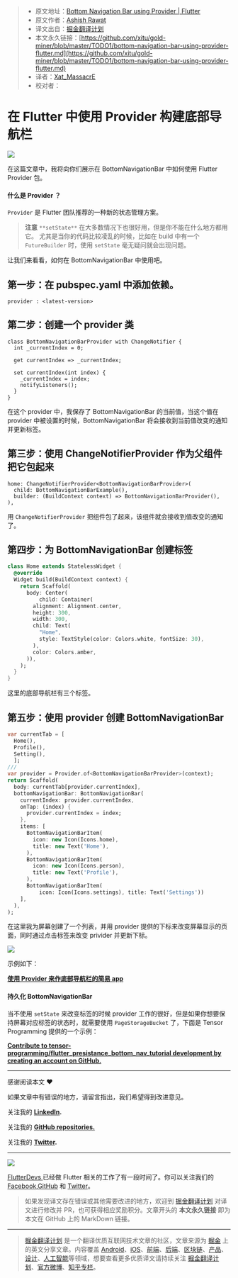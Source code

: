 > * 原文地址：[Bottom Navigation Bar using Provider | Flutter](https://medium.com/flutterdevs/bottom-navigation-bar-using-provider-flutter-8b607beb2e5a)
> * 原文作者：[Ashish Rawat](https://medium.com/@ashishrawat2911)
> * 译文出自：[掘金翻译计划](https://github.com/xitu/gold-miner)
> * 本文永久链接：[https://github.com/xitu/gold-miner/blob/master/TODO1/bottom-navigation-bar-using-provider-flutter.md](https://github.com/xitu/gold-miner/blob/master/TODO1/bottom-navigation-bar-using-provider-flutter.md)
> * 译者：[Xat_MassacrE](https://github.com/XatMassacrE)
> * 校对者：

# 在 Flutter 中使用 Provider 构建底部导航栏

![](https://cdn-images-1.medium.com/max/3840/1*kQVKvFSFhWpRPBPVBFNPfg.png)

在这篇文章中，我将向你们展示在 BottomNavigationBar 中如何使用 Flutter Provider 包。

#### 什么是 Provider ？

`Provider` 是 Flutter 团队推荐的一种新的状态管理方案。

> **注意**
`**setState**` 在大多数情况下也很好用，但是你不能在什么地方都用它。
尤其是当你的代码比较凌乱的时候，比如在 build 中有一个 `FutureBuilder` 时，使用 `setState` 毫无疑问就会出现问题。

让我们来看看，如何在 BottomNavigationBar 中使用吧。

## 第一步：在 pubspec.yaml 中添加依赖。

```
provider : <latest-version>
```

## 第二步：创建一个 provider 类

```
class BottomNavigationBarProvider with ChangeNotifier {
  int _currentIndex = 0;

  get currentIndex => _currentIndex;

  set currentIndex(int index) {
    _currentIndex = index;
    notifyListeners();
  }
}
```

在这个 provider 中，我保存了 BottomNavigationBar 的当前值，当这个值在 provider 中被设置的时候，BottomNavigationBar 将会接收到当前值改变的通知并更新标签。

## 第三步：使用 ChangeNotifierProvider 作为父组件把它包起来

```
home: ChangeNotifierProvider<BottomNavigationBarProvider>(
  child: BottomNavigationBarExample(),
  builder: (BuildContext context) => BottomNavigationBarProvider(),
),
```

用 `ChangeNotifierProvider` 把组件包了起来，该组件就会接收到值改变的通知了。

## 第四步：为 BottomNavigationBar 创建标签

```Dart
class Home extends StatelessWidget {
  @override
  Widget build(BuildContext context) {
    return Scaffold(
      body: Center(
          child: Container(
        alignment: Alignment.center,
        height: 300,
        width: 300,
        child: Text(
          "Home",
          style: TextStyle(color: Colors.white, fontSize: 30),
        ),
        color: Colors.amber,
      )),
    );
  }
}
```

这里的底部导航栏有三个标签。

## 第五步：使用 provider 创建 BottomNavigationBar

```Dart
var currentTab = [
  Home(),
  Profile(),
  Setting(),
  ];
///
var provider = Provider.of<BottomNavigationBarProvider>(context);
return Scaffold(
  body: currentTab[provider.currentIndex],
  bottomNavigationBar: BottomNavigationBar(
    currentIndex: provider.currentIndex,
    onTap: (index) {
      provider.currentIndex = index;
    },
    items: [
      BottomNavigationBarItem(
        icon: new Icon(Icons.home),
        title: new Text('Home'),
      ),
      BottomNavigationBarItem(
        icon: new Icon(Icons.person),
        title: new Text('Profile'),
      ),
      BottomNavigationBarItem(
          icon: Icon(Icons.settings), title: Text('Settings'))
    ],
  ),
);
```

在这里我为屏幕创建了一个列表，并用 provider 提供的下标来改变屏幕显示的页面，同时通过点击标签来改变 privider 并更新下标。

![](https://cdn-images-1.medium.com/max/2000/1*sdr1LXWBXsCS1xdHUG98jg.gif)

示例如下：

[**使用 Provider 来作底部导航栏的简易 app**](https://github.com/flutter-devs/Flutter-BottomBarProvider)

#### 持久化 BottomNavigationBar

当不使用 `setState` 来改变标签的时候 provider 工作的很好，但是如果你想要保持屏幕对应标签的状态时，就需要使用 `PageStorageBucket` 了，下面是 Tensor Programming 提供的一个示例：

[**Contribute to tensor-programming/flutter_presistance_bottom_nav_tutorial development by creating an account on GitHub.**](https://github.com/tensor-programming/flutter_presistance_bottom_nav_tutorial/blob/master/lib/main.dart)

---

感谢阅读本文 ❤

如果文章中有错误的地方，请留言指出，我们希望得到改进意见。

关注我的 **[LinkedIn](https://www.linkedin.com/in/ashishrawat2911/).**

关注我的 [**GitHub repositories.**](http://github.com/flutter-devs)

关注我的 **[Twitter](https://www.twitter.com/ashishrawat2911/).**

---

![](https://cdn-images-1.medium.com/max/NaN/1*4pFzXhqqLddZhL_FY-LhtA.png)

[FlutterDevs ](http://flutterdevs.com/) 已经做 Flutter 相关的工作了有一段时间了。你可以关注我们的 [Facebook](https://facebook.com/flutterdevs),[GitHub](https://github.com/flutter-devs) 和 [Twitter](https://twitter.com/TheFlutterDevs)。

> 如果发现译文存在错误或其他需要改进的地方，欢迎到 [掘金翻译计划](https://github.com/xitu/gold-miner) 对译文进行修改并 PR，也可获得相应奖励积分。文章开头的 **本文永久链接** 即为本文在 GitHub 上的 MarkDown 链接。

---

> [掘金翻译计划](https://github.com/xitu/gold-miner) 是一个翻译优质互联网技术文章的社区，文章来源为 [掘金](https://juejin.im) 上的英文分享文章。内容覆盖 [Android](https://github.com/xitu/gold-miner#android)、[iOS](https://github.com/xitu/gold-miner#ios)、[前端](https://github.com/xitu/gold-miner#前端)、[后端](https://github.com/xitu/gold-miner#后端)、[区块链](https://github.com/xitu/gold-miner#区块链)、[产品](https://github.com/xitu/gold-miner#产品)、[设计](https://github.com/xitu/gold-miner#设计)、[人工智能](https://github.com/xitu/gold-miner#人工智能)等领域，想要查看更多优质译文请持续关注 [掘金翻译计划](https://github.com/xitu/gold-miner)、[官方微博](http://weibo.com/juejinfanyi)、[知乎专栏](https://zhuanlan.zhihu.com/juejinfanyi)。
